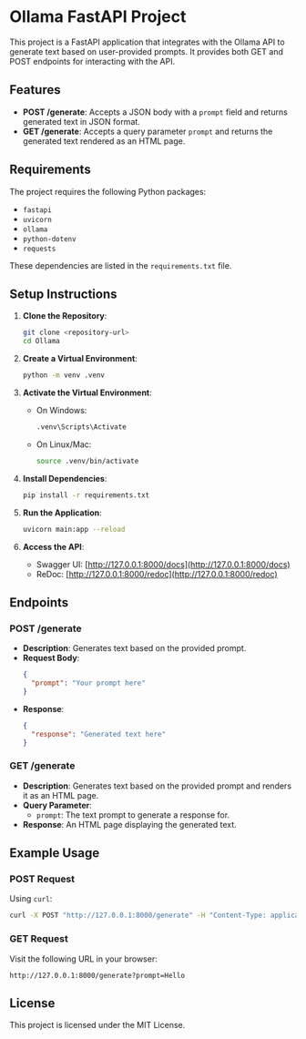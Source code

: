 # Ollama FastAPI Project

This project is a FastAPI application that integrates with the Ollama API to generate text based on user-provided prompts. It provides both GET and POST endpoints for interacting with the API.

## Features
- **POST /generate**: Accepts a JSON body with a `prompt` field and returns generated text in JSON format.
- **GET /generate**: Accepts a query parameter `prompt` and returns the generated text rendered as an HTML page.

## Requirements
The project requires the following Python packages:

- `fastapi`
- `uvicorn`
- `ollama`
- `python-dotenv`
- `requests`

These dependencies are listed in the `requirements.txt` file.

## Setup Instructions

1. **Clone the Repository**:
   ```bash
   git clone <repository-url>
   cd Ollama
   ```

2. **Create a Virtual Environment**:
   ```bash
   python -m venv .venv
   ```

3. **Activate the Virtual Environment**:
   - On Windows:
     ```bash
     .venv\Scripts\Activate
     ```
   - On Linux/Mac:
     ```bash
     source .venv/bin/activate
     ```

4. **Install Dependencies**:
   ```bash
   pip install -r requirements.txt
   ```

5. **Run the Application**:
   ```bash
   uvicorn main:app --reload
   ```

6. **Access the API**:
   - Swagger UI: [http://127.0.0.1:8000/docs](http://127.0.0.1:8000/docs)
   - ReDoc: [http://127.0.0.1:8000/redoc](http://127.0.0.1:8000/redoc)

## Endpoints

### POST /generate
- **Description**: Generates text based on the provided prompt.
- **Request Body**:
  ```json
  {
    "prompt": "Your prompt here"
  }
  ```
- **Response**:
  ```json
  {
    "response": "Generated text here"
  }
  ```

### GET /generate
- **Description**: Generates text based on the provided prompt and renders it as an HTML page.
- **Query Parameter**:
  - `prompt`: The text prompt to generate a response for.
- **Response**: An HTML page displaying the generated text.

## Example Usage

### POST Request
Using `curl`:
```bash
curl -X POST "http://127.0.0.1:8000/generate" -H "Content-Type: application/json" -d '{"prompt": "Hello, how are you?"}'
```

### GET Request
Visit the following URL in your browser:
```
http://127.0.0.1:8000/generate?prompt=Hello
```

## License
This project is licensed under the MIT License.
